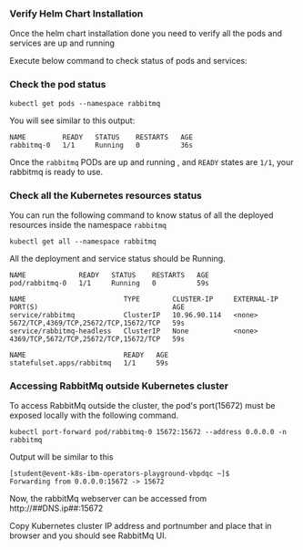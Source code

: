 ### Verify Helm Chart Installation

Once the helm chart installation done you need to verify all the pods and services are up and running

Execute below command to check status of pods and services: 

### Check the pod status

```execute
kubectl get pods --namespace rabbitmq
```

You will see similar to this output:

```output
NAME         READY   STATUS    RESTARTS   AGE
rabbitmq-0   1/1     Running   0          36s
```

Once the `rabbitmq` PODs are up and running , and `READY` states are `1/1`, your rabbitmq is ready to use.

### Check all the Kubernetes resources status

You can run the following command to know status of all the deployed resources inside the namespace `rabbitmq`

```execute
kubectl get all --namespace rabbitmq
```

All the deployment and service status should be Running.

```output
NAME             READY   STATUS    RESTARTS   AGE
pod/rabbitmq-0   1/1     Running   0          59s

NAME                        TYPE        CLUSTER-IP     EXTERNAL-IP   PORT(S)                                 AGE
service/rabbitmq            ClusterIP   10.96.90.114   <none>        5672/TCP,4369/TCP,25672/TCP,15672/TCP   59s
service/rabbitmq-headless   ClusterIP   None           <none>        4369/TCP,5672/TCP,25672/TCP,15672/TCP   59s

NAME                        READY   AGE
statefulset.apps/rabbitmq   1/1     59s
```
### Accessing RabbitMq outside Kubernetes cluster
To access RabbitMq outside the cluster, the pod's port(15672) must be exposed locally with the following command.

```execute
kubectl port-forward pod/rabbitmq-0 15672:15672 --address 0.0.0.0 -n rabbitmq
```
 
Output will be similar to this
 
```output
[student@event-k8s-ibm-operators-playground-vbpdqc ~]$ 
Forwarding from 0.0.0.0:15672 -> 15672
```

Now, the rabbitMq webserver can be accessed from http://##DNS.ip##:15672

Copy Kubernetes cluster IP address and portnumber and place that in browser and you should see RabbitMq UI. 
